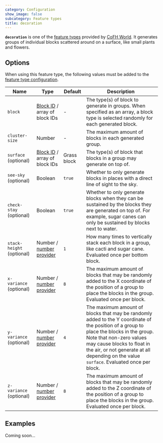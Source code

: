 ```yaml
---
category: Configuration
show_image: false
subcategory: Feature types
title: decoration
---
```


**`decoration`** is one of the [feature types](../) provided by [CoFH
World](../../../). It generates groups of individual blocks scattered around on
a surface, like small plants and flowers.


Options
-------

When using this feature type, the following values must be added to the [feature
type configuration](../../feature-format/#feature-type-configuration).


|Name|Type|Default|Description|
|--- |--- |--- |--- |
|`block`|[Block ID](../../common-formats/block-id/) / array of block IDs|-|The type(s) of block to generate in groups. When specified as an array, a block type is selected randomly for each generated block.|
|`cluster-size`|Number|-|The maximum amount of blocks in each generated group.|
|`surface` (optional)|[Block ID](../../common-formats/block-id/) / array of block IDs|Grass block|The type(s) of block that blocks in a group may generate on top of.|
|`see-sky` (optional)|Boolean|`true`|Whether to only generate blocks in places with a direct line of sight to the sky.|
|`check-stay` (optional)|Boolean|`true`|Whether to only generate blocks when they can be sustained by the blocks they are generated on top of. For example, sugar canes can only be sustained by blocks next to water.|
|`stack-height` (optional)|Number / [number provider](../../common-formats/number-provider/)|`1`|How many times to vertically stack each block in a group, like cacti and sugar cane. Evaluated once per bottom block.|
|`x-variance` (optional)|Number / [number provider](../../common-formats/number-provider/)|`8`|The maximum amount of blocks that may be randomly added to the X coordinate of the position of a group to place the blocks in the group. Evaluated once per block.|
|`y-variance` (optional)|Number / [number provider](../../common-formats/number-provider/)|`4`|The maximum amount of blocks that may be randomly added to the Y coordinate of the position of a group to place the blocks in the group. Note that non-zero values may cause blocks to float in the air, or not generate at all depending on the value `surface`. Evaluated once per block.|
|`z-variance` (optional)|Number / [number provider](../../common-formats/number-provider/)|`8`|The maximum amount of blocks that may be randomly added to the Z coordinate of the position of a group to place the blocks in the group. Evaluated once per block.|



Examples
--------

Coming soon...
